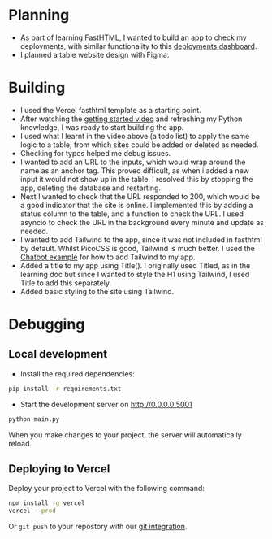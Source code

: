 # Planning

- As part of learning FastHTML, I wanted to build an app to check my deployments, with similar functionality to this [deployments dashboard](https://jamesdiffeycoding-pythonlivedashboard.vercel.app/).
- I planned a table website design with Figma.

# Building

- I used the Vercel fasthtml template as a starting point.
- After watching the [getting started video](https://www.youtube.com/watch?v=Auqrm7WFc0I) and refreshing my Python knowledge, I was ready to start building the app.
- I used what I learnt in the video above (a todo list) to apply the same logic to a table, from which sites could be added or deleted as needed.
- Checking for typos helped me debug issues.
- I wanted to add an URL to the inputs, which would wrap around the name as an anchor tag. This proved difficult, as when i added a new input it would not show up in the table. I resolved this by stopping the app, deleting the database and restarting.
- Next I wanted to check that the URL responded to 200, which would be a good indicator that the site is online. I implemented this by adding a status column to the table, and a function to check the URL. I used asyncio to check the URL in the background every minute and update as needed.
- I wanted to add Tailwind to the app, since it was not included in fasthtml by default. Whilst PicoCSS is good, Tailwind is much better. I used the [Chatbot example](https://github.com/AnswerDotAI/fasthtml-example/blob/main/02_chatbot/basic.py) for how to add Tailwind to my app.
- Added a title to my app using Title(). I originally used Titled, as in the learning doc but since I wanted to style the H1 using Tailwind, I used Title to add this separately.
- Added basic styling to the site using Tailwind.

# Debugging

## Local development

- Install the required dependencies:

```bash
pip install -r requirements.txt
```

- Start the development server on http://0.0.0.0:5001

```bash
python main.py
```

When you make changes to your project, the server will automatically reload.

## Deploying to Vercel

Deploy your project to Vercel with the following command:

```bash
npm install -g vercel
vercel --prod
```

Or `git push` to your repostory with our [git integration](https://vercel.com/docs/deployments/git).
